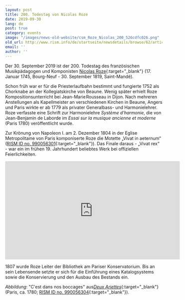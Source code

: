 ```yaml
---
layout: post
title: 200. Todestag von Nicolas Roze
date: 2019-09-30
lang: de
post: true
category: events
image: "/images/news-old-website/csm_Roze_Nicolas_200_526cdfc026.png"
old_url: http://www.rism.info/de/startseite/newsdetails/browse/62/article/64/the-200th-anniversary-of-the-death-of-nicolas-roze.html
email: ''
author: ''
---
```



Der 30. September 2019 ist der 200. Todestag des französischen Musikpädagogen und Komponisten [Nicolas Roze](https://opac.rism.info/search?View=rism&author=Roze+Nicolas&Language=de){:target="_blank"} (17. Januar 1745, Bourg-Neuf - 30. September 1819, Saint-Mandé).

Schon früh war er für die Priesterlaufbahn bestimmt und fungierte 1752 als Chorknabe an der Kollegiatskirche von Beaune. Wenig später erhielt Roze Kompositionsunterricht bei Jean-Marie Rousseau in Dijon. Nach mehreren Anstellungen als Kapellmeister an verschiedenen Kirchen in Beaune, Angers und Paris wirkte er ab 1779 als privater Generalbass- und Harmonielehrer. Roze verfasste eine Schrift zur Harmonielehre _Système d‘harmonie_, die von Jean-Benjamin de Laborde im _Essai sur la musique ancienne et moderne_ (Paris 1780) veröffentlicht wurde.

Zur Krönung von Napoleon I. am 2. Dezember 1804 in der Eglise Metropolitaine von Paris komponiserte Roze die Motette „Vivat in aeternum“ ([RISM ID no. 990056301](https://opac.rism.info/search?id=990056301&View=rism){:target="_blank"}). Das Finale daraus - „Vivat rex“ - war ein im frühen 19. Jahrhundert beliebtes Werk bei offiziellen Feierlichkeiten.

<iframe width="560" height="315" src="https://www.youtube.com/embed/-SHkx9A9488" frameborder="0" allow="accelerometer; autoplay; encrypted-media; gyroscope; picture-in-picture" allowfullscreen></iframe>

1807 wurde Roze Leiter der Bibliothek am Pariser Konservatorium. Bis an sein Lebensende setzte er sich für die Einführung eines Katalogsystems sowie die Konservierung und den Ausbau des Bestands ein.

_Abbildung_: "C'est dans nos boccages" aus[_Deux Ariettes_](https://gallica.bnf.fr/ark:/12148/btv1b90640733){:target="_blank"} (Paris, ca. 1780; [RISM ID no. 990056304](https://opac.rism.info/search?id=990056304&View=rism&Language=en){:target="_blank"}).





<script type="text/javascript">var switchTo5x=true;</script><script type="text/javascript" src="http://w.sharethis.com/button/buttons.js"></script><script type="text/javascript">stLight.options({publisher: "9b601438-1ce1-49d8-bfd7-9cff5df54c17", doNotHash: false, doNotCopy: false, hashAddressBar: false});</script>
